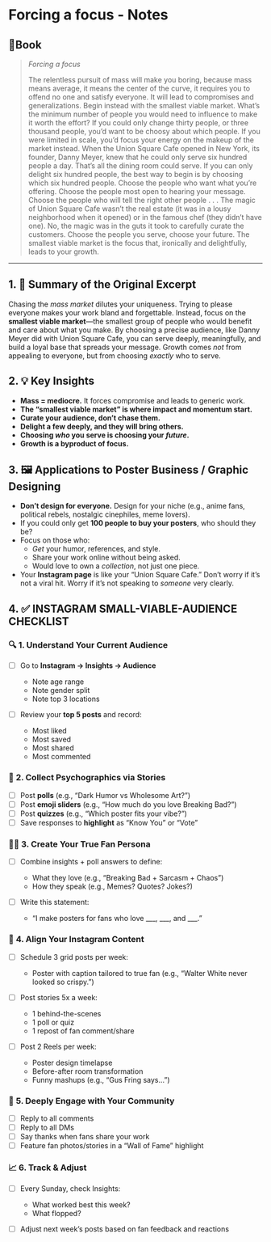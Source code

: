 # Forcing a focus - Notes
## 📔Book
> _Forcing a focus_
> 
> The relentless pursuit of mass will make you boring, because mass means average, it means the center of the curve, it requires you to offend no one and satisfy everyone. It will lead to compromises and generalizations. Begin instead with the smallest viable market. What’s the minimum number of people you would need to influence to make it worth the effort? If you could only change thirty people, or three thousand people, you’d want to be choosy about which people. If you were limited in scale, you’d focus your energy on the makeup of the market instead. When the Union Square Cafe opened in New York, its founder, Danny Meyer, knew that he could only serve six hundred people a day. That’s all the dining room could serve. If you can only delight six hundred people, the best way to begin is by choosing which six hundred people. Choose the people who want what you’re offering. Choose the people most open to hearing your message. Choose the people who will tell the right other people . . . The magic of Union Square Cafe wasn’t the real estate (it was in a lousy neighborhood when it opened) or in the famous chef (they didn’t have one). No, the magic was in the guts it took to carefully curate the customers. Choose the people you serve, choose your future. The smallest viable market is the focus that, ironically and delightfully, leads to your growth.

---
## 1. 🎯 Summary of the Original Excerpt

Chasing the _mass market_ dilutes your uniqueness. Trying to please everyone makes your work bland and forgettable. Instead, focus on the **smallest viable market**—the smallest group of people who would benefit and care about what you make. By choosing a precise audience, like Danny Meyer did with Union Square Cafe, you can serve deeply, meaningfully, and build a loyal base that spreads your message. Growth comes _not_ from appealing to everyone, but from choosing _exactly_ who to serve.

## 2. 💡 Key Insights

- **Mass = mediocre.** It forces compromise and leads to generic work.
- **The “smallest viable market” is where impact and momentum start.**
- **Curate your audience, don’t chase them.**
- **Delight a few deeply, and they will bring others.**
- **Choosing _who_ you serve is choosing your _future_.**
- **Growth is a byproduct of focus.**

## 3. 🖼️ Applications to Poster Business / Graphic Designing

- **Don’t design for everyone.** Design for your niche (e.g., anime fans, political rebels, nostalgic cinephiles, meme lovers).
- If you could only get **100 people to buy your posters**, who should they be?
- Focus on those who:
    - _Get_ your humor, references, and style.
    - Share your work online without being asked.
    - Would love to own a _collection_, not just one piece.
- Your **Instagram page** is like your “Union Square Cafe.” Don’t worry if it’s not a viral hit. Worry if it’s not speaking to _someone_ very clearly.

## 4. ✅ **INSTAGRAM SMALL-VIABLE-AUDIENCE CHECKLIST**

### 🔍 **1. Understand Your Current Audience**
- [ ] Go to **Instagram → Insights → Audience**
    -  Note age range
    -  Note gender split
    -  Note top 3 locations
        
- [ ] Review your **top 5 posts** and record:
    -  Most liked    
    -  Most saved
    -  Most shared
    -  Most commented
        
### 🧠 **2. Collect Psychographics via Stories**

- [ ]  Post **polls** (e.g., “Dark Humor vs Wholesome Art?”)
- [ ]  Post **emoji sliders** (e.g., “How much do you love Breaking Bad?”)
- [ ]  Post **quizzes** (e.g., “Which poster fits your vibe?”) 
- [ ]  Save responses to **highlight** as “Know You” or “Vote”
    
### 🧑‍🎨 **3. Create Your True Fan Persona**

- [ ]  Combine insights + poll answers to define:    
    -  What they love (e.g., “Breaking Bad + Sarcasm + Chaos”)
    -  How they speak (e.g., Memes? Quotes? Jokes?)
        
- [ ]  Write this statement:
	- “I make posters for fans who love ___, ___, and ___.”

### 📸 **4. Align Your Instagram Content**

- [ ]  Schedule 3 grid posts per week:    
    -  Poster with caption tailored to true fan (e.g., “Walter White never looked so crispy.”)

- [ ]  Post stories 5x a week:
    -  1 behind-the-scenes
    -  1 poll or quiz
    -  1 repost of fan comment/share
        
- [ ]  Post 2 Reels per week:
    -  Poster design timelapse
    -  Before-after room transformation
    -  Funny mashups (e.g., “Gus Fring says…”)
        
### 💬 **5. Deeply Engage with Your Community**

- [ ]  Reply to all comments
- [ ]  Reply to all DMs
- [ ]  Say thanks when fans share your work
- [ ]  Feature fan photos/stories in a “Wall of Fame” highlight

### 📈 **6. Track & Adjust**

- [ ]  Every Sunday, check Insights:
    -  What worked best this week?
    -  What flopped?
        
- [ ]  Adjust next week’s posts based on fan feedback and reactions
